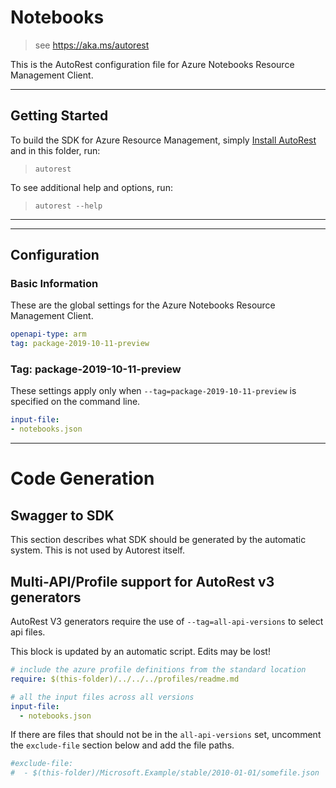 # Notebooks

> see https://aka.ms/autorest

This is the AutoRest configuration file for Azure Notebooks Resource Management Client.

---
## Getting Started
To build the SDK for Azure Resource Management, simply [Install AutoRest](https://aka.ms/autorest/install) and in this folder, run:

> `autorest`

To see additional help and options, run:

> `autorest --help`
---

---
## Configuration

### Basic Information
These are the global settings for the Azure Notebooks Resource Management Client.

``` yaml
openapi-type: arm
tag: package-2019-10-11-preview
```
### Tag: package-2019-10-11-preview

These settings apply only when `--tag=package-2019-10-11-preview` is specified on the command line.

``` yaml $(tag) == 'package-2019-10-11-preview'
input-file:
- notebooks.json
```

---
# Code Generation

## Swagger to SDK

This section describes what SDK should be generated by the automatic system.
This is not used by Autorest itself.

## Multi-API/Profile support for AutoRest v3 generators 

AutoRest V3 generators require the use of `--tag=all-api-versions` to select api files.

This block is updated by an automatic script. Edits may be lost!

``` yaml $(tag) == 'all-api-versions' /* autogenerated */
# include the azure profile definitions from the standard location
require: $(this-folder)/../../../profiles/readme.md

# all the input files across all versions
input-file:
  - notebooks.json
```

If there are files that should not be in the `all-api-versions` set, 
uncomment the  `exclude-file` section below and add the file paths.

``` yaml $(tag) == 'all-api-versions'
#exclude-file: 
#  - $(this-folder)/Microsoft.Example/stable/2010-01-01/somefile.json
```
